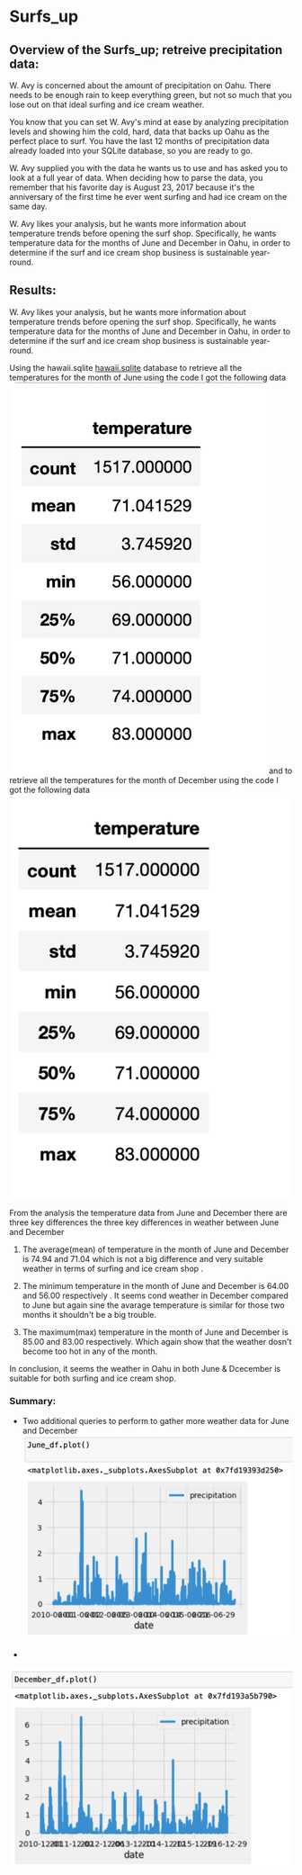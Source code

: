 # Surfs_up


## Overview of the Surfs_up; retreive precipitation data: 
W. Avy is concerned about the amount of precipitation on Oahu. There needs to be enough rain to keep everything green, but not so much that you lose out on that ideal surfing and ice cream weather.

You know that you can set W. Avy's mind at ease by analyzing precipitation levels and showing him the cold, hard, data that backs up Oahu as the perfect place to surf. You have the last 12 months of precipitation data already loaded into your SQLite database, so you are ready to go.

W. Avy supplied you with the data he wants us to use and has asked you to look at a full year of data. When deciding how to parse the data, you remember that his favorite day is August 23, 2017 because it's the anniversary of the first time he ever went surfing and had ice cream on the same day. 

W. Avy likes your analysis, but he wants more information about temperature trends before opening the surf shop. Specifically, he wants temperature data for the months of June and December in Oahu, in order to determine if the surf and ice cream shop business is sustainable year-round.


## Results: 

W. Avy likes your analysis, but he wants more information about temperature trends before opening the surf shop. Specifically, he wants temperature data for the months of June and December in Oahu, in order to determine if the surf and ice cream shop business is sustainable year-round. 

Using the hawaii.sqlite [hawaii.sqlite](https://github.com/NishatSultana3538/surfs_up/blob/main/hawaii.sqlite) database to retrieve all the temperatures for the month of June using the code []()
I got the following  data ![June_data](https://github.com/NishatSultana3538/surfs_up/blob/main/June.png)
and to retrieve all the temperatures for the month of December using the code []() I got the following  data  ![December_data](https://github.com/NishatSultana3538/surfs_up/blob/main/December.png)

From the analysis the temperature data from June and December there are three key differences 
the three key differences in weather between June and December



1. The average(mean) of temperature in the month of June and December is 74.94 and 71.04 which is not a big difference and very suitable weather in terms of surfing and ice cream shop .
![]()

2. The minimum temperature in the month of June and December is 64.00 and 56.00 respectively . It seems cond weather in December compared to June but again sine the avarage temperature is similar for those two months it shouldn't be a big trouble. 
 ![]()

3. The maximum(max) temperature in the month of June and December is 85.00 and 83.00 respectively. Which again show that the weather dosn't become too hot in any of the month.

In conclusion, it seems the weather in Oahu in both June & Dcecember is suitable 
for both surfing and ice cream shop.





### Summary:

* Two additional queries to perform to gather more weather data for June and December
![June-prcp](https://github.com/NishatSultana3538/surfs_up/blob/main/June_prcp.png)


* 
![December_prcp](https://github.com/NishatSultana3538/surfs_up/blob/main/December_prcp.png)








